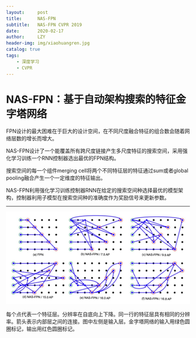 ```yaml
---
layout:     post
title:      NAS-FPN
subtitle:   NAS-FPN CVPR 2019
date:       2020-02-17
author:     LZY
header-img: img/xiaohuangren.jpg
catalog: true
tags:
    - 深度学习
    - CVPR
---
```


# NAS-FPN：基于自动架构搜索的特征金字塔网络 

FPN设计的最大困难在于巨大的设计空间，在不同尺度融合特征的组合数会随着网络层数的增长而增大。

NAS-FPN设计了一个能覆盖所有跨尺度链接产生多尺度特征的搜索空间，采用强化学习训练一个RNN控制器选出最优的FPN结构。

搜索空间的每一个组件merging cell将两个不同特征层的特征通过sum或者global pooling融合产生一个一定维度的特征输出。

NAS-FPN利用强化学习训练控制器RNN在给定的搜索空间种选择最优的模型架构，控制器利用子模型在搜索空间种的准确度作为奖励信号来更新参数。

---

![](/img/78ee4a8b20834d3ea666f8b7d78136b2.jpeg)

每个点代表一个特征层。分辨率在自底向上下降。同一行的特征层具有相同的分辨率。箭头表示内部层之间的连接。图中左侧是输入层。金字塔网络的输入用绿色圆圈标记，输出用红色圆圈标记。
